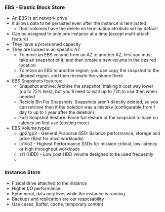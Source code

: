 ### EBS - Elastic Block Store
- An EBS is an network drive
- It allows data to be persisted even after the instance is terminated
	- Root volumes have the delete on termination atrribute set by default
- Can be assigned to only one instance at a time (except multi-attach feature)
- They have a provisioned capacity
- They are locked in an specific AZ
	- To move an EBS volume from an AZ to another AZ, first you must take an snapshot of it, and then create a new volume in the desired location
	- To move an EBS to another region, you can copy the snapshot to the desired region, and then recreate the volume there
- EBS Snapshots features:
	- Snapshot archive: Archive the snapshot, making it cost way lower (up to 75% less), but you'll need to wait up to 72h to use then when needed
	- Recicle Bin For Snapshots: Snapshots aren't directly deleted, so you can retrieve then if the deletion was a mistake (configurable from 1 day to up to 1 year after the deletion)
	- Fast Snapshot Restore: Force full restore of the snapshot to have no latency on first use (costing more)
- EBS Volume types:
	- gp2/gp3 - General Purporse SSD: Balance performance, storage and price (Best for most workloads)
	- io1/io2 - Highest Performance SSDs for mission critical, low-latency or high throughput workloads
	- st1 (HDD) - Low cost HDD volume designed to be used frequently
	- 

### Instance Store
- Fisical drive attached to the instance
- Higher I/O performance
- Ephemeral, data only lives while the instance is running
- Backups and replication are our resposability
- Use cases: Buffer, cache, temporary content